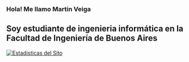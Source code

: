 ### Hola! Me llamo Martin Veiga

## Soy estudiante de ingenieria informática en la Facultad de Ingeniería de Buenos Aires

[![Estadisticas del Sito](https://github-readme-stats.vercel.app/api?username=amveiga&theme=dark)](https://github.com/amveiga/github-readme-stats)
